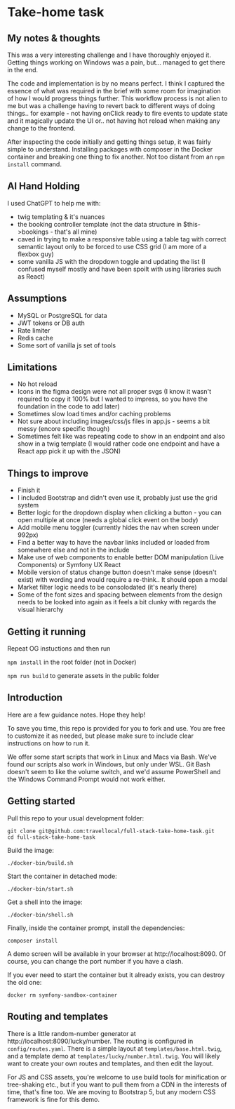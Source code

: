Take-home task
===

My notes & thoughts
---

This was a very interesting challenge and I have thoroughly enjoyed it. Getting things working on Windows was a pain, but... managed to get there in the end.

The code and implementation is by no means perfect. I think I captured the essence of what was required in the brief with some room for imagination of how I would progress things further. This workflow process is not alien to me but was a challenge having to revert back to different ways of doing things.. for example - not having onClick ready to fire events to update state and it magically update the UI or.. not having hot reload when making any change to the frontend.


After inspecting the code initially and getting things setup, it was fairly simple to understand. Installing packages with composer in the Docker container and breaking one thing to fix another. Not too distant from an `npm install` command.

AI Hand Holding
---

I used ChatGPT to help me with:
- twig templating & it's nuances
- the booking controller template (not the data structure in $this->bookings - that's all mine)
- caved in trying to make a responsive table using a table tag with correct semantic layout only to be forced to use CSS grid (I am more of a flexbox guy)
- some vanilla JS with the dropdown toggle and updating the list (I confused myself mostly and have been spoilt with using libraries such as React)

Assumptions
---

- MySQL or PostgreSQL for data
- JWT tokens or DB auth
- Rate limiter
- Redis cache
- Some sort of vanilla js set of tools 

Limitations
---

- No hot reload
- Icons in the figma design were not all proper svgs (I know it wasn't required to copy it 100% but I wanted to impress, so you have the foundation in the code to add later)
- Sometimes slow load times and/or caching problems
- Not sure about including images/css/js files in app.js - seems a bit messy (encore specific though)
- Sometimes felt like was repeating code to show in an endpoint and also show in a twig template (I would rather code one endpoint and have a React app pick it up with the JSON)

Things to improve
---

- Finish it
- I included Bootstrap and didn't even use it, probably just use the grid system
- Better logic for the dropdown display when clicking a button - you can open multiple at once (needs a global click event on the body)
- Add mobile menu toggler (currently hides the nav when screen under 992px)
- Find a better way to have the navbar links included or loaded from somewhere else and not in the include
- Make use of web components to enable better DOM manipulation (Live Components) or Symfony UX React 
- Mobile version of status change button doesn't make sense (doesn't exist) with wording and would require a re-think.. It should open a modal
- Market filter logic needs to be consolodated (it's nearly there)
- Some of the font sizes and spacing between elements from the design needs to be looked into again as it feels a bit clunky with regards the visual hierarchy 

Getting it running
---
Repeat OG instuctions and then run

`npm install` in the root folder (not in Docker)

`npm run build` to generate assets in the public folder


Introduction
---

Here are a few guidance notes. Hope they help!

To save you time, this repo is provided for you to fork and use. You are free to customize it as 
needed, but please make sure to include clear instructions on how to run it.

We  offer some start scripts that work in Linux and Macs via Bash. We've found our scripts also
work in Windows, but only under WSL. Git Bash doesn't seem to like the volume switch, and we'd
assume PowerShell and the Windows Command Prompt would not work either.

Getting started
---

Pull this repo to your usual development folder:

    git clone git@github.com:travellocal/full-stack-take-home-task.git
    cd full-stack-take-home-task

Build the image:

    ./docker-bin/build.sh

Start the container in detached mode:

    ./docker-bin/start.sh

Get a shell into the image:

    ./docker-bin/shell.sh

Finally, inside the container prompt, install the dependencies:

    composer install

A demo screen will be available in your browser at http://localhost:8090. Of course, you
can change the port number if you have a clash.

If you ever need to start the container but it already exists, you can destroy the old
one:

    docker rm symfony-sandbox-container

Routing and templates
---

There is a little random-number generator at http://localhost:8090/lucky/number. The routing
is configured in `config/routes.yaml`. There is a simple layout at `templates/base.html.twig`,
and a template demo at `templates/lucky/number.html.twig`. You will likely want to create
your own routes and templates, and then edit the layout.

For JS and CSS assets, you're welcome to use build tools for minification or tree-shaking
etc., but if you want to pull them from a CDN in the interests of time, that's fine too. We
are moving to Bootstrap 5, but any modern CSS framework is fine for this demo.
